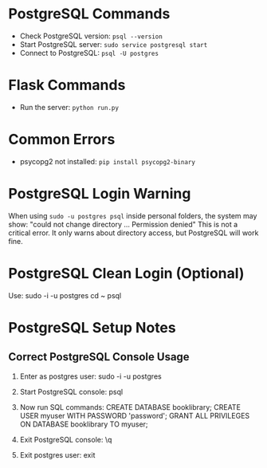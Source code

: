 # PostgreSQL Commands
- Check PostgreSQL version: `psql --version`
- Start PostgreSQL server: `sudo service postgresql start`
- Connect to PostgreSQL: `psql -U postgres`

# Flask Commands
- Run the server: `python run.py`

# Common Errors
- psycopg2 not installed: `pip install psycopg2-binary`


# PostgreSQL Login Warning
When using `sudo -u postgres psql` inside personal folders, the system may show:
"could not change directory ... Permission denied"
This is not a critical error. It only warns about directory access, but PostgreSQL will work fine.

# PostgreSQL Clean Login (Optional)
Use:
sudo -i -u postgres
cd ~
psql


# PostgreSQL Setup Notes

## Correct PostgreSQL Console Usage
1. Enter as postgres user:
   sudo -i -u postgres

2. Start PostgreSQL console:
   psql

3. Now run SQL commands:
   CREATE DATABASE booklibrary;
   CREATE USER myuser WITH PASSWORD 'password';
   GRANT ALL PRIVILEGES ON DATABASE booklibrary TO myuser;

4. Exit PostgreSQL console:
   \q

5. Exit postgres user:
   exit
